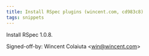 ```yaml
---
title: Install RSpec plugins (wincent.com, cd983c8)
tags: snippets
---
```


Install RSpec 1.0.8.

Signed-off-by: Wincent Colaiuta &lt;win@wincent.com&gt;
